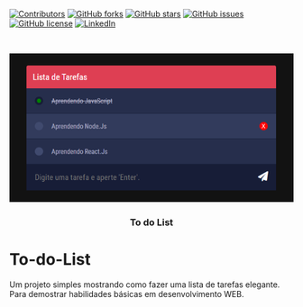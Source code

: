 [![Contributors](https://img.shields.io/github/contributors/guilhermelim/To-do-List?style=for-the-badge)](https://github.com/guilhermelim/To-do-List/graphs/contributors)
[![GitHub forks](https://img.shields.io/github/forks/guilhermelim/To-do-List?style=for-the-badge)](https://github.com/guilhermelim/To-do-List/network)
[![GitHub stars](https://img.shields.io/github/stars/guilhermelim/To-do-List?style=for-the-badge)](https://github.com/guilhermelim/To-do-List/stargazers)
[![GitHub issues](https://img.shields.io/github/issues/guilhermelim/To-do-List?style=for-the-badge)](https://github.com/guilhermelim/To-do-List/issues)
[![GitHub license](https://img.shields.io/github/license/guilhermelim/To-do-List?style=for-the-badge)](https://github.com/guilhermelim/To-do-List/blob/main/LICENSE)
[![LinkedIn](https://img.shields.io/badge/-LinkedIn-black.svg?style=for-the-badge&logo=linkedin&colorB=555)](https://www.linkedin.com/in/guilhermelim)

<br />
<p align="center">
  <a href="https://github.com/guilhermelim/To-do-List">
    <img src="README/images/screenshot.png" alt="Product Screenshot">
  </a>

  <h3 align="center">To do List</h3>
</p>

# To-do-List
Um projeto simples mostrando como fazer uma lista de tarefas elegante. Para demostrar habilidades básicas em desenvolvimento WEB.
